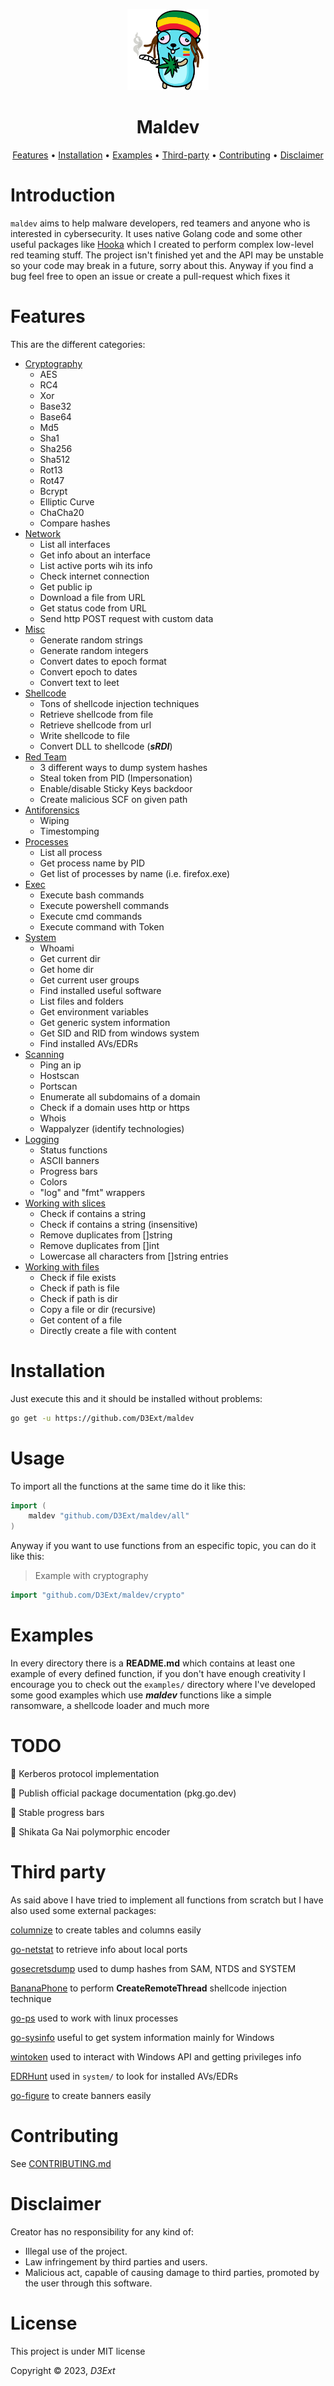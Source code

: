 <p align="center">
  <img src="https://raw.githubusercontent.com/D3Ext/maldev/main/assets/gopher-rasta.png" width="130" heigth="60" alt="Gopher"/>
  <h1 align="center">Maldev</h1>
</p>

<p align="center">
  <a href="#features">Features</a> •
  <a href="#installation">Installation</a> •
  <a href="#examples">Examples</a> •
  <a href="#third-party">Third-party</a> •
  <a href="#contributing">Contributing</a> •
  <a href="#disclaimer">Disclaimer</a>
</p>

# Introduction

`maldev` aims to help malware developers, red teamers and anyone who is interested in cybersecurity. It uses native Golang code and some other useful packages like [Hooka](https://github.com/D3Ext/Hooka) which I created to perform complex low-level red teaming stuff. The project isn't finished yet and the API may be unstable so your code may break in a future, sorry about this. Anyway if you find a bug feel free to open an issue or create a pull-request which fixes it

# Features

This are the different categories:

- [Cryptography](https://github.com/D3Ext/maldev/tree/main/crypto)
  - AES
  - RC4
  - Xor
  - Base32
  - Base64
  - Md5
  - Sha1
  - Sha256
  - Sha512
  - Rot13
  - Rot47
  - Bcrypt
  - Elliptic Curve
  - ChaCha20
  - Compare hashes
- [Network](https://github.com/D3Ext/maldev/tree/main/network)
  - List all interfaces
  - Get info about an interface
  - List active ports wih its info
  - Check internet connection
  - Get public ip
  - Download a file from URL
  - Get status code from URL
  - Send http POST request with custom data
- [Misc](https://github.com/D3Ext/maldev/tree/main/misc)
  - Generate random strings
  - Generate random integers
  - Convert dates to epoch format
  - Convert epoch to dates
  - Convert text to leet
- [Shellcode](https://github.com/D3Ext/maldev/tree/main/shellcode)
  - Tons of shellcode injection techniques
  - Retrieve shellcode from file
  - Retrieve shellcode from url
  - Write shellcode to file
  - Convert DLL to shellcode (***sRDI***)
- [Red Team](https://github.com/D3Ext/maldev/tree/main/redteam)
  - 3 different ways to dump system hashes
  - Steal token from PID (Impersonation)
  - Enable/disable Sticky Keys backdoor
  - Create malicious SCF on given path
- [Antiforensics](https://github.com/D3Ext/maldev/tree/main/antiforensics)
  - Wiping
  - Timestomping
- [Processes](https://github.com/D3Ext/maldev/tree/main/process)
  - List all process
  - Get process name by PID
  - Get list of processes by name (i.e. firefox.exe)
- [Exec](https://github.com/D3Ext/maldev/tree/main/exec)
  - Execute bash commands
  - Execute powershell commands
  - Execute cmd commands
  - Execute command with Token
- [System](https://github.com/D3Ext/maldev/tree/main/system)
  - Whoami
  - Get current dir
  - Get home dir
  - Get current user groups
  - Find installed useful software
  - List files and folders
  - Get environment variables
  - Get generic system information
  - Get SID and RID from windows system
  - Find installed AVs/EDRs
- [Scanning](https://github.com/D3Ext/maldev/tree/main/scanning)
  - Ping an ip
  - Hostscan
  - Portscan
  - Enumerate all subdomains of a domain
  - Check if a domain uses http or https
  - Whois
  - Wappalyzer (identify technologies)
- [Logging](https://github.com/D3Ext/maldev/tree/main/logging)
  - Status functions
  - ASCII banners
  - Progress bars
  - Colors
  - "log" and "fmt" wrappers
- [Working with slices](https://github.com/D3Ext/maldev/tree/main/slices)
  - Check if contains a string
  - Check if contains a string (insensitive)
  - Remove duplicates from []string
  - Remove duplicates from []int
  - Lowercase all characters from []string entries
- [Working with files](https://github.com/D3Ext/maldev/tree/main/files)
  - Check if file exists
  - Check if path is file
  - Check if path is dir
  - Copy a file or dir (recursive)
  - Get content of a file
  - Directly create a file with content

# Installation

Just execute this and it should be installed without problems:

```sh
go get -u https://github.com/D3Ext/maldev
```

# Usage

To import all the functions at the same time do it like this:

```go
import (
    maldev "github.com/D3Ext/maldev/all"
)
```

Anyway if you want to use functions from an especific topic, you can do it like this:

> Example with cryptography
```go
import "github.com/D3Ext/maldev/crypto"
```

# Examples

In every directory there is a **README.md** which contains at least one example of every defined function, if you don't have enough creativity I encourage you to check out the `examples/` directory where I've developed some good examples which use ***maldev*** functions like a simple ransomware, a shellcode loader and much more

# TODO

:black_square_button: Kerberos protocol implementation

:black_square_button: Publish official package documentation (pkg.go.dev)

:black_square_button: Stable progress bars

:black_square_button: Shikata Ga Nai polymorphic encoder

# Third party

As said above I have tried to implement all functions from scratch but I have also used some external packages:

[columnize](https://github.com/ryanuber/columnize) to create tables and columns easily

[go-netstat](https://github.com/cakturk/go-netstat) to retrieve info about local ports

[gosecretsdump](https://github.com/C-Sto/gosecretsdump) used to dump hashes from SAM, NTDS and SYSTEM

[BananaPhone](https://github.com/C-Sto/BananaPhone) to perform **CreateRemoteThread** shellcode injection technique

[go-ps](https://github.com/mitchellh/go-ps) used to work with linux processes

[go-sysinfo](https://github.com/elastic/go-sysinfo) useful to get system information mainly for Windows

[wintoken](https://github.com/fourcorelabs/wintoken) used to interact with Windows API and getting privileges info

[EDRHunt](https://github.com/FourCoreLabs/EDRHunt) used in `system/` to look for installed AVs/EDRs

[go-figure](https://github.com/common-nighthawk/go-figure) to create banners easily

# Contributing

See [CONTRIBUTING.md](https://github.com/D3Ext/maldev/blob/main/CONTRIBUTING.md)

# Disclaimer

Creator has no responsibility for any kind of:

- Illegal use of the project.
- Law infringement by third parties and users.
- Malicious act, capable of causing damage to third parties, promoted by the user through this software.

# License

This project is under MIT license

Copyright © 2023, *D3Ext*


